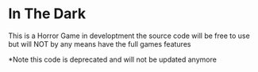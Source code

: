 # In The Dark

This is a Horror Game in developtment the source code will be free to use but will NOT by any means have the full games features

*Note this code is deprecated and will not be updated anymore
